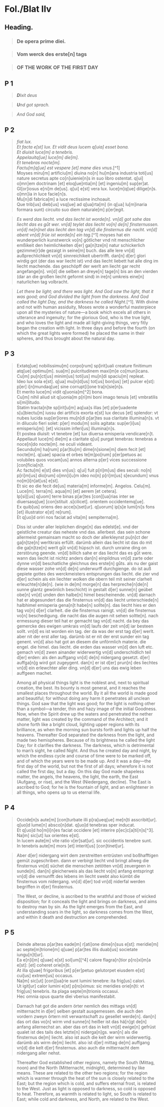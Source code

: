# Fol./Blat IIv

## Heading.

>### De opera prime diei.

>### Vom werck des erste[n] tags

>### OF THE WORK OF THE FIRST DAY  


## P 1


>***D**Ixit deus*

>***U**nd got sprach.* 

>*And God said,*


## P 2

>*fiat lux.  
Et facta e[st] lux.
Et vidit deus lucem q[uia] esset bona.  
Et diuisit luce[m] a tenebris.  
Appelauitq[ue] luce[m] die[m].  
Et tenebras nocte[m].  
Factu[m]q[ue] est vespere [et] mane dies vnus.*[^1]  
Moyses miru[m] artificiu[m] diuina no[n] hu[m]ana industria toti[us] nature secretus apte co[n]uienie[n]s in suo libro ostentat. q[ui] o[mn]em doctrinam [et] eloq[ue]ntia[m] [et] ingeniu[m] sup[er]at.  
Gl[or]iosus e[ni]m de[us]. q[ui] e[st] vera lux. luce[m]q[ue] dilige[n]s. o[mn]ia in luce facie[n]s.  
Mu[n]di fabrica[m] a luce rectissime inchoauit.  
Que trib[us] dieb[us] vsq[ue] ad q[ua]rta[m] (in q[ua] lu[m]inaria formara sunt) circuito suo diem naturale[m] p[er]egit.  


>*Es werd das liecht. vnd das liecht ist worde[n]. vn[d] got sahe das liecht das es gůt wer. vn[d] teylet das liecht vo[n] de[n] finsternussen. vn[d] ne[n]net das liecht den tag vn[d] die finsternus die nacht. vn[d] abent vn[d] früe ist worde[n] ein tag.*[^1] moyses hat ein wunderperlich kunstwerck vo[n] götlicher vnd nit menschlicher emßikeit den heimlichkeiten d[er] ga[n]tze[n] natur schickerlich gezimme[r]de gezaigt in seine[m] buch. das alle lere vn[d] außprechlichkeit vn[d] sinnreichikeit ubertrifft. dan[n] d[er] glori wirdig got (der das war liecht ist) vnd das liecht liebett hat alle ding im liecht machende. das geschöpff der werlt am liecht gar recht angefange[n]. vn[d] die selben an dreye[n] tage[n] bis an den vierden (dar an die großen liecht geformt sind) in ire[n] umkreis eine[n] naturlichen tag volbracht. 

>*Let there be light; and there was light. And God saw the light, that it was good; and God divided the light from the darkness. And God called the light Day, and the darkness he called Night.*[^1]. With divine and not with human assiduity, Moses wrote a wonderful masterpiece upon all the mysteries of nature—a book which excels all others in utterance and ingenuity; for the glorious God, who is the true light, and who loves the light and made all light-giving things, very fitly began the creation with light. In three days and before the fourth (on which the great lights were formed) he placed the same in their spheres, and thus brought about the natural day.

## P 3

>Extatq[ue] nobilissimu[m] corpo[rum] sp[irit]uali creature finitimum atq[ue] optimu[m]. sua[m] pulcritudinem maxi[m]e co[mun]icans.  
Cu[m] pu[n]ct[us] minim[us] toti[us] mu[n]di spaciu[m] repleat.  
Ideo lux sola e[st]. q[ua] mu[n]d[us] tot[us] bon[us] [et] pulcer e[st]: p[er] i[n]mundaq[ue] sine corrupt[i]one tra[n]sie[n]s.  
Et merito luce[m] vidit q[uonia]m[^2] bona.  
Cu[m] nihil aliud sit q[uonia]m p[ri]mi boni imago tenuis [et] vmbratilis si[mi]litudo.  
Statim tracta[n]te sp[irit]u[m] aq[ua]s illas [et] p[er]uadente s[u]biectu[m] iussu dei artificis exorta e[st] lux decus [et] splendor: vt nubes lucida sup[er]iores mu[n]di p[ar]tes sua claritate illumina[n]s. vt in diluculo fieri solet: p[er] modu[m] solis agitata: sup[er]i[us] emisperiu[m]: [et] vicissim inferi[us] illumina[n]s.  
Et postea diuisit: vt tenebre [et] lux diuersa emisperia vendicare[n]t.  
Appellauit luce[m] die[m] a claritate q[ui] purgat tenebras: tenebras a noce[n]do nocte[m]. ne oculi videant.  
Secundu[m] ha[rum] p[ar]tiu[m] dime[n]sione[m] diem fecit [et] nocte[m]. q[uae] spacia et orbes te[m]po[rum] p[er]petuos ac volubiles quos vocam[us] annos alterna p[er] vices successione [con]ficia[n]t.  
Ac factu[m] e[st] dies vn[us]: q[ui] fuit p[ri]m[us] dies seculi: no[n] p[ri]m[us] dio[rum] o[mn]i[u]m ideo no[n] p[ri]m[us] s[ecundum] vnus no[m]i[n]at[us] e[st].  
Et sic eo die fecit de[us] materia[m] informe[m]. Angelos. Celu[m]. Luce[m]. terra[m]. aqua[m] [et] aerem [et cetera].  
Ip[si][us] q[uom] terre binas p[ar]tes [con][ua]rias inter se diuersasq[ue] [con]stituit .s[cilicet]. orientem occidentemq[ue].  
Ex quib[us] oriens deo acce[s]set[ur]. q[uorum] ip[s]e lumi[ni]s fons [et] illustrator e[st] re[rum].  
Et q[uo]d oriri nos faciat ad vita[m] sempiterna[m].

>Diss ist under aller leiplichen dinge[n] das edelst[e]. vnd der geistliche creatur das neheste vnd das. allerbest. das sein schone allermeist gemainsam macht so doch der allerkleynst pu[n]ct der ga[n]tze[n] werltkrais erfüllt. darümb allein das liecht ist das do mit die ga[n]tze[n] werlt gůt vn[d] hüpsch ist. durch unraine ding on zerstörung geende. vn[d] billich sahe er das liecht das es gůt were. wann das liecht ist nichtz anders dan[n] einpildnus vn[d] zarte oder dynne vn[d] beschatliche gleichnus des erste[n] gůts. als nu der gaist diese wasser zohe vn[d] de[n] underwurff durchgienge. do ist auß gepiete gottes des werckmeisters entsprungen das liecht. die zier vnd d[er] schein als ein liechter wolken die obern teil mit seiner clarheit erleuchte[n]de[n]. (wie in de[m] morge[n] das herpreche[n]de[n] sunne glantz gewönlich beschicht) in gestalt d[er] sunne[n] geübet obe[n] vn[d] unden den halbe[n] himel bescheinende. vn[d] darnach hat er abgesundert das die finsternus vn[d] das liecht unterschiede[n] halbhimel emisperia gena[n]t habe[n] sollte[n]. das liecht hies er den tag vo[n] d[er] clarheit. die die finsternus rainigt. vn[d] die finsternus vo[n] beschedigung. die nacht das die augen nit sehen soltte[n]. nach ermessung dieser teil hat er gemacht tag vn[d] nacht. da bey das gemercke des ewigen umkrais vn[d] laufs der zeit vn[d] iar besteen sollt. vn[d] es ist worden ein tag. der da was der erst tag d[er] werlt. aber nit der erst aller tag. darümb ist er nit der erst sunder ein tag genent. vn[d] also hat got an diesem die unförmlich materie. die engel. die himel. das liecht. die erden das wasser vn[d] den luft etc. gemach vn[d] zwen ainander widerwertig vn[d] underschidlich teil d[er] erden: als den auffgang vn[d] de[n] nidergang gesetzt. d[er] auffga[n]g wird got zugeygent. dan[n] er ist d[er] prun[n] des liechtes vn[d] ein erlewchter aller ding. vn[d] d[er] uns das ewig leben auffgeen machet. 

>Among all physical things light is the noblest and, next to spiritual creation, the best. Its bounty is most general, and it reaches the smallest places throughout the world. By it all the world is made good and beautiful; for without doing any harm it penetrates all unclean things. God saw that the light was good; for the light is nothing other than a symbol—a tender, thin and hazy image of the initial Goodness. Now, when the Spirit drew up the waters and penetrated the nether matter, light was created by the command of the Architect; and it shone forth like a bright cloud, lighting upper regions with its brilliance, as when the morning sun bursts forth and lights up half the heavens. Thereafter God separated the darkness from the light, and made two hemispheres. Because of its brightness he called the light Day; for it clarifies the darkness. The darkness, which is detrimental to man’s sight, he called Night. And thus he created day and night, by which the endless cycle and course of time were to be marked off, and of which the years were to be made up. And it was a day—the first day of the world, but not the first of all days; wherefore it is not called the first day, but a day. On this day God made shapeless matter, the angels, the heavens, the light, the earth, the East (Aufgang, or rise), and the West (Niedergang, decline). The East is ascribed to God; for he is the fountain of light, and an enlightener in all things, who opens up to us eternal life. 
 
## P 4

>Occide[n]s aute[m] [con]turbate illi p[ra]ueq[ue] me[n]ti asscribit[ur]. q[uo]d lume[n] absco[n]dat. q[uo]d tenebras sper inducat.  
Et q[uo]d ho[m]i[n]es faciat occidere [et] interire p[ec]c[a]ti[n]s[^3].  
Na[m] sic[ut] lux orientes e[st].  
In lucem aute[m] vite ratio v[er]sat[ur]. sic occidentis tenebre sunt.  
In tenebris aute[m] mors [et] interit[us] [con]tinet[ur].  

>Aber d[er] nidergang wirt dem zerstreitten entrüsten vnd boßhafftigen gemüt zugeschriben. dann er verbirgt liecht vnd bringt allweg die finsternus vn[d] süchet die menschen zetötten vn[d] zeuergeen in sunde[n]. dan[n] gleicherweis als das liecht vo[n] anfang entspringt vn[d] die vernunfft des lebens im liecht swebt also kümbt die finsternus vom nidergang. vn[d] d[er] tod vn[d] niderfal werden begriffen in d[er] finsternus.

>The West, or decline, is ascribed to the wrathful and those of wicked disposition; for it conceals the light and brings on darkness, and aims to destroy man by sin. As the light emerges from the East, and understanding soars in the light, so darkness comes from the West, and within it death and destruction are comprehended.

## P 5

>Deinde alteras p[ar]tes eade[m] r[ati]one dime[n]sus e[st]: meridie[m] ac septe[m]trione[m] q[uae] p[ar]tes illis duab[us] societate iungu[n]t[ur].  
Ea e[n]i[m] q[uae] e[st] sol[um][^4] calore flagra[n]tior p[ro]xi[m]a e[st]: [et] coheret orie[n]ti.  
At illa q[uae] frigoribus [et] p[er]petuo gelutorpet eiusdem e[st] cui[us] extrem[us] occasus.  
Na[m] sic[ut] [con][ua]rie sunt lumini tenebre: ita frig[us] calori.  
Ut igit[ur] calor lumini e[st] p[ro]ximus: sic meridies orie[n]ti: vt frig[us] tenebris. ita plaga septe[m]trionis occasui.  
Hec omnia opus quarte diei vberius manifestabit.


>Darnach hat got die andern örter nemlich des mittags vn[d] mitternacht in d[er] selben gestalt ausgemessen. die auch den vordern zweyn örtern mit verwantschaft zu gesellet werde[n]. dan[n] das ort das vo[n] wirm vnd sunne[n] heißer ist das hä[n]gt de[n] anfang allernechst an. aber das ort das in kelt vn[d] ewige[n] gefrüst qualet ist des tails des letzte[n] niderga[n]gs. wan[n] als die finsternus de[m] liecht. also ist auch die kelt der wirm widerwertig. darümb als wirm de[m] liecht. also ist d[er] mittag de[m] auffgang vn[d] die kelt d[er] finsternus. also auch die mitternacht dem nidergang aller nehst.

>Thereafter God established other regions, namely the South (Mittag, noon) and the North (Mitternacht, midnight), determined by like means. These are related to the other two regions; for the region which is warmer through the heat of the sun is closely related to the East; but the region which is cold, and suffers eternal frost, is related to the West. Just as light is opposed to darkness, so cold is opposed to heat. Therefore, as warmth is related to light, so South is related to East; while cold and darkness, and North, are related to the West. 
